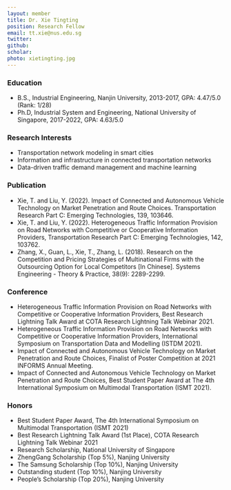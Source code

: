 ```yaml
---
layout: member
title: Dr. Xie Tingting 
position: Research Fellow
email: tt.xie@nus.edu.sg
twitter:
github: 
scholar: 
photo: xietingting.jpg
---
```


### Education
* B.S., Industrial Engineering, Nanjin University, 2013-2017, GPA: 4.47/5.0 (Rank: 1/28) 
* Ph.D, Industrial System and Engineering, National University of Singapore, 2017-2022, GPA: 4.63/5.0

### Research Interests
* Transportation network modeling in smart cities
* Information and infrastructure in connected transportation networks
* Data-driven traffic demand management and machine learning

### Publication
* Xie, T. and Liu, Y. (2022). Impact of Connected and Autonomous Vehicle Technology on Market Penetration and Route Choices. Transportation Research Part C: Emerging Technologies, 139, 103646.
* Xie, T. and Liu, Y. (2022). Heterogeneous Traffic Information Provision on Road Networks with Competitive or Cooperative Information Providers, Transportation Research Part C: Emerging Technologies, 142, 103762.
* Zhang, X., Guan, L., Xie, T., Zhang, L. (2018). Research on the Competition and Pricing Strategies of Multinational Firms with the Outsourcing Option for Local Competitors [In Chinese]. Systems Engineering - Theory & Practice, 38(9): 2289-2299.

### Conference
* Heterogeneous Traffic Information Provision on Road Networks with Competitive or Cooperative Information Providers, Best Research Lightning Talk Award at COTA Research Lightning Talk Webinar 2021.
* Heterogeneous Traffic Information Provision on Road Networks with Competitive or Cooperative Information Providers, International Symposium on Transportation Data and Modelling (ISTDM 2021).
* Impact of Connected and Autonomous Vehicle Technology on Market Penetration and Route Choices, Finalist of Poster Competition at 2021 INFORMS Annual Meeting.
* Impact of Connected and Autonomous Vehicle Technology on Market Penetration and Route Choices, Best Student Paper Award at The 4th International Symposium on Multimodal Transportation (ISMT 2021).

### Honors
* Best Student Paper Award, The 4th International Symposium on Multimodal Transportation (ISMT 2021)
* Best Research Lightning Talk Award (1st Place), COTA Research Lightning Talk Webinar 2021
* Research Scholarship, National University of Singapore
* ZhengGang Scholarship (Top 5%), Nanjing University
* The Samsung Scholarship (Top 10%), Nanjing University
* Outstanding student (Top 10%), Nanjing University
* People’s Scholarship (Top 20%), Nanjing University
